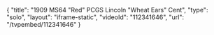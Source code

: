 {
    "title": "1909 MS64 \"Red\" PCGS Lincoln \"Wheat Ears\" Cent",
    "type": "solo",
    "layout": "iframe-static",
    "videoId": "112341646",
    "url": "\/tvpembed\/112341646"
}